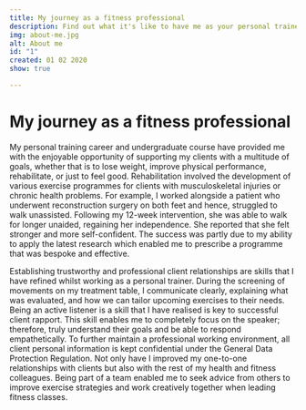 ```yaml
---
title: My journey as a fitness professional
description: Find out what it's like to have me as your personal trainer.
img: about-me.jpg
alt: About me
id: "1"
created: 01 02 2020
show: true

---
```

# My journey as a fitness professional

My personal training career and undergraduate course have provided me with the enjoyable opportunity of supporting my clients with a multitude of goals, whether that is to lose weight, improve physical performance, rehabilitate, or just to feel good. Rehabilitation involved the development of various exercise programmes for clients with musculoskeletal injuries or chronic health problems. For example, I worked alongside a patient who underwent reconstruction surgery on both feet and hence, struggled to walk unassisted. Following my 12-week intervention, she was able to walk for longer unaided, regaining her independence. She reported that she felt stronger and more self-confident. The success was partly due to my ability to apply the latest research which enabled me to prescribe a programme that was bespoke and effective.

Establishing trustworthy and professional client relationships are skills that I have refined whilst working as a personal trainer. During the screening of movements on my treatment table, I communicate clearly, explaining what was evaluated, and how we can tailor upcoming exercises to their needs. Being an active listener is a skill that I have realised is key to successful client rapport. This skill enables me to completely focus on the speaker; therefore, truly understand their goals and be able to respond empathetically. To further maintain a professional working environment, all client personal information is kept confidential under the General Data Protection Regulation. Not only have I improved my one-to-one relationships with clients but also with the rest of my health and fitness colleagues. Being part of a team enabled me to seek advice from others to improve exercise strategies and work creatively together when leading fitness classes.